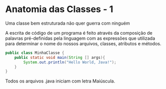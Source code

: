 # Anatomia das Classes - 1

Uma classe bem estruturada não quer guerra com ninguém

A escrita de código de um programa é feito através da composição de palavras pré-definidas pela linguagem com as expressões que 
utilizada para determinar o nome do nossos arquivos, classes, atributos e métodos.

```java
public class MinhaClasse {
	public static void main(String [] args){
		System.out.println("Hello World, Java!");
	}
}

```
Todos os arquivos .java iniciam com letra Maiúscula.
